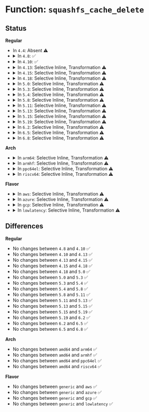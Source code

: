 # Function: <code>squashfs_cache_delete</code>

## Status
<b>Regular</b>
<ul>
<li>
In <code>4.4</code>: Absent ⚠️
</li>
<li>
<details>
<summary>In <code>4.8</code>: ✅</summary>

```c
void squashfs_cache_delete(struct squashfs_cache *cache);
```

**Collision:** Unique Global

**Inline:** No

**Transformation:** False

**Instances:**

```
In fs/squashfs/cache.c (ffffffff81321690)
Location: fs/squashfs/cache.c:210
Inline: False
Direct callers:
  - fs/squashfs/cache.c:squashfs_cache_init
  - fs/squashfs/super.c:squashfs_put_super
  - fs/squashfs/super.c:squashfs_put_super
  - fs/squashfs/super.c:squashfs_put_super
  - fs/squashfs/super.c:squashfs_fill_super
  - fs/squashfs/super.c:squashfs_fill_super
  - fs/squashfs/super.c:squashfs_fill_super
```
**Symbols:**

```
ffffffff81321690-ffffffff8132173e: squashfs_cache_delete (STB_GLOBAL)
```
</details>
</li>
<li>
<details>
<summary>In <code>4.10</code>: ✅</summary>

```c
void squashfs_cache_delete(struct squashfs_cache *cache);
```

**Collision:** Unique Global

**Inline:** No

**Transformation:** False

**Instances:**

```
In fs/squashfs/cache.c (ffffffff81337520)
Location: fs/squashfs/cache.c:210
Inline: False
Direct callers:
  - fs/squashfs/cache.c:squashfs_cache_init
  - fs/squashfs/super.c:squashfs_put_super
  - fs/squashfs/super.c:squashfs_put_super
  - fs/squashfs/super.c:squashfs_put_super
  - fs/squashfs/super.c:squashfs_fill_super
  - fs/squashfs/super.c:squashfs_fill_super
  - fs/squashfs/super.c:squashfs_fill_super
```
**Symbols:**

```
ffffffff81337520-ffffffff813375ce: squashfs_cache_delete (STB_GLOBAL)
```
</details>
</li>
<li>
<details>
<summary>In <code>4.13</code>: Selective Inline, Transformation ⚠️</summary>

```c
void squashfs_cache_delete(struct squashfs_cache *cache);
```

**Collision:** Unique Global

**Inline:** Selective

**Transformation:** True

**Instances:**

```
In fs/squashfs/cache.c (ffffffff8134c4f5)
Location: fs/squashfs/cache.c:210
Inline: True
Inline callers:
  - fs/squashfs/cache.c:squashfs_cache_init
Direct callers:
  - fs/squashfs/cache.c:squashfs_cache_init
  - fs/squashfs/super.c:squashfs_put_super
  - fs/squashfs/super.c:squashfs_put_super
  - fs/squashfs/super.c:squashfs_put_super
  - fs/squashfs/super.c:squashfs_fill_super
  - fs/squashfs/super.c:squashfs_fill_super
  - fs/squashfs/super.c:squashfs_fill_super
```
**Symbols:**

```
ffffffff8134bd70-ffffffff8134be14: squashfs_cache_delete.part.0 (STB_LOCAL)
ffffffff8134c2e0-ffffffff8134c2f7: squashfs_cache_delete (STB_GLOBAL)
```
</details>
</li>
<li>
<details>
<summary>In <code>4.15</code>: Selective Inline, Transformation ⚠️</summary>

```c
void squashfs_cache_delete(struct squashfs_cache *cache);
```

**Collision:** Unique Global

**Inline:** Selective

**Transformation:** True

**Instances:**

```
In fs/squashfs/cache.c (ffffffff81370b75)
Location: fs/squashfs/cache.c:210
Inline: True
Inline callers:
  - fs/squashfs/cache.c:squashfs_cache_init
Direct callers:
  - fs/squashfs/cache.c:squashfs_cache_init
  - fs/squashfs/super.c:squashfs_put_super
  - fs/squashfs/super.c:squashfs_put_super
  - fs/squashfs/super.c:squashfs_put_super
  - fs/squashfs/super.c:squashfs_fill_super
  - fs/squashfs/super.c:squashfs_fill_super
  - fs/squashfs/super.c:squashfs_fill_super
```
**Symbols:**

```
ffffffff813703f0-ffffffff81370494: squashfs_cache_delete.part.0 (STB_LOCAL)
ffffffff81370960-ffffffff81370977: squashfs_cache_delete (STB_GLOBAL)
```
</details>
</li>
<li>
<details>
<summary>In <code>4.18</code>: Selective Inline, Transformation ⚠️</summary>

```c
void squashfs_cache_delete(struct squashfs_cache *cache);
```

**Collision:** Unique Global

**Inline:** Selective

**Transformation:** True

**Instances:**

```
In fs/squashfs/cache.c (ffffffff8139f703)
Location: fs/squashfs/cache.c:210
Inline: True
Inline callers:
  - fs/squashfs/cache.c:squashfs_cache_init
Direct callers:
  - fs/squashfs/cache.c:squashfs_cache_init
  - fs/squashfs/super.c:squashfs_put_super
  - fs/squashfs/super.c:squashfs_put_super
  - fs/squashfs/super.c:squashfs_put_super
  - fs/squashfs/super.c:squashfs_fill_super
  - fs/squashfs/super.c:squashfs_fill_super
  - fs/squashfs/super.c:squashfs_fill_super
```
**Symbols:**

```
ffffffff8139ebb0-ffffffff8139ec58: squashfs_cache_delete.part.0 (STB_LOCAL)
ffffffff8139f1c0-ffffffff8139f1d6: squashfs_cache_delete (STB_GLOBAL)
```
</details>
</li>
<li>
<details>
<summary>In <code>5.0</code>: Selective Inline, Transformation ⚠️</summary>

```c
void squashfs_cache_delete(struct squashfs_cache *cache);
```

**Collision:** Unique Global

**Inline:** Selective

**Transformation:** True

**Instances:**

```
In fs/squashfs/cache.c (ffffffff813b8493)
Location: fs/squashfs/cache.c:210
Inline: True
Inline callers:
  - fs/squashfs/cache.c:squashfs_cache_init
Direct callers:
  - fs/squashfs/cache.c:squashfs_cache_init
  - fs/squashfs/super.c:squashfs_put_super
  - fs/squashfs/super.c:squashfs_put_super
  - fs/squashfs/super.c:squashfs_put_super
  - fs/squashfs/super.c:squashfs_fill_super
  - fs/squashfs/super.c:squashfs_fill_super
  - fs/squashfs/super.c:squashfs_fill_super
```
**Symbols:**

```
ffffffff813b7940-ffffffff813b79e8: squashfs_cache_delete.part.0 (STB_LOCAL)
ffffffff813b7f50-ffffffff813b7f66: squashfs_cache_delete (STB_GLOBAL)
```
</details>
</li>
<li>
<details>
<summary>In <code>5.3</code>: Selective Inline, Transformation ⚠️</summary>

```c
void squashfs_cache_delete(struct squashfs_cache *cache);
```

**Collision:** Unique Global

**Inline:** Selective

**Transformation:** True

**Instances:**

```
In fs/squashfs/cache.c (ffffffff813e2c73)
Location: fs/squashfs/cache.c:197
Inline: True
Inline callers:
  - fs/squashfs/cache.c:squashfs_cache_init
Direct callers:
  - fs/squashfs/cache.c:squashfs_cache_init
  - fs/squashfs/super.c:squashfs_put_super
  - fs/squashfs/super.c:squashfs_put_super
  - fs/squashfs/super.c:squashfs_put_super
  - fs/squashfs/super.c:squashfs_fill_super
  - fs/squashfs/super.c:squashfs_fill_super
  - fs/squashfs/super.c:squashfs_fill_super
```
**Symbols:**

```
ffffffff813e2110-ffffffff813e21b8: squashfs_cache_delete.part.0 (STB_LOCAL)
ffffffff813e2720-ffffffff813e2736: squashfs_cache_delete (STB_GLOBAL)
```
</details>
</li>
<li>
<details>
<summary>In <code>5.4</code>: Selective Inline, Transformation ⚠️</summary>

```c
void squashfs_cache_delete(struct squashfs_cache *cache);
```

**Collision:** Unique Global

**Inline:** Selective

**Transformation:** True

**Instances:**

```
In fs/squashfs/cache.c (ffffffff813fcca3)
Location: fs/squashfs/cache.c:197
Inline: True
Inline callers:
  - fs/squashfs/cache.c:squashfs_cache_init
Direct callers:
  - fs/squashfs/cache.c:squashfs_cache_init
  - fs/squashfs/super.c:squashfs_put_super
  - fs/squashfs/super.c:squashfs_put_super
  - fs/squashfs/super.c:squashfs_put_super
  - fs/squashfs/super.c:squashfs_fill_super
  - fs/squashfs/super.c:squashfs_fill_super
  - fs/squashfs/super.c:squashfs_fill_super
```
**Symbols:**

```
ffffffff813fc140-ffffffff813fc1e8: squashfs_cache_delete.part.0 (STB_LOCAL)
ffffffff813fc750-ffffffff813fc766: squashfs_cache_delete (STB_GLOBAL)
```
</details>
</li>
<li>
<details>
<summary>In <code>5.8</code>: Selective Inline, Transformation ⚠️</summary>

```c
void squashfs_cache_delete(struct squashfs_cache *cache);
```

**Collision:** Unique Global

**Inline:** Selective

**Transformation:** True

**Instances:**

```
In fs/squashfs/cache.c (ffffffff8144a613)
Location: fs/squashfs/cache.c:197
Inline: True
Inline callers:
  - fs/squashfs/cache.c:squashfs_cache_init
Direct callers:
  - fs/squashfs/cache.c:squashfs_cache_init
  - fs/squashfs/super.c:squashfs_put_super
  - fs/squashfs/super.c:squashfs_put_super
  - fs/squashfs/super.c:squashfs_put_super
  - fs/squashfs/super.c:squashfs_fill_super
  - fs/squashfs/super.c:squashfs_fill_super
  - fs/squashfs/super.c:squashfs_fill_super
```
**Symbols:**

```
ffffffff81449aa0-ffffffff81449b48: squashfs_cache_delete.part.0 (STB_LOCAL)
ffffffff8144a0c0-ffffffff8144a0d6: squashfs_cache_delete (STB_GLOBAL)
```
</details>
</li>
<li>
<details>
<summary>In <code>5.11</code>: Selective Inline, Transformation ⚠️</summary>

```c
void squashfs_cache_delete(struct squashfs_cache *cache);
```

**Collision:** Unique Global

**Inline:** Selective

**Transformation:** True

**Instances:**

```
In fs/squashfs/cache.c (ffffffff81bed3fc)
Location: fs/squashfs/cache.c:197
Inline: True
Inline callers:
  - fs/squashfs/cache.c:squashfs_cache_init
Direct callers:
  - fs/squashfs/cache.c:squashfs_cache_init
  - fs/squashfs/super.c:squashfs_put_super
  - fs/squashfs/super.c:squashfs_put_super
  - fs/squashfs/super.c:squashfs_put_super
  - fs/squashfs/super.c:squashfs_fill_super
  - fs/squashfs/super.c:squashfs_fill_super
  - fs/squashfs/super.c:squashfs_fill_super
```
**Symbols:**

```
ffffffff814661c0-ffffffff81466268: squashfs_cache_delete.part.0 (STB_LOCAL)
ffffffff814667b0-ffffffff814667c6: squashfs_cache_delete (STB_GLOBAL)
```
</details>
</li>
<li>
<details>
<summary>In <code>5.13</code>: Selective Inline, Transformation ⚠️</summary>

```c
void squashfs_cache_delete(struct squashfs_cache *cache);
```

**Collision:** Unique Global

**Inline:** Selective

**Transformation:** True

**Instances:**

```
In fs/squashfs/cache.c (ffffffff81bdf4e0)
Location: fs/squashfs/cache.c:197
Inline: True
Inline callers:
  - fs/squashfs/cache.c:squashfs_cache_init
Direct callers:
  - fs/squashfs/cache.c:squashfs_cache_init
  - fs/squashfs/super.c:squashfs_put_super
  - fs/squashfs/super.c:squashfs_put_super
  - fs/squashfs/super.c:squashfs_put_super
  - fs/squashfs/super.c:squashfs_fill_super
  - fs/squashfs/super.c:squashfs_fill_super
  - fs/squashfs/super.c:squashfs_fill_super
```
**Symbols:**

```
ffffffff8146b950-ffffffff8146b9f8: squashfs_cache_delete.part.0 (STB_LOCAL)
ffffffff8146bd80-ffffffff8146bd96: squashfs_cache_delete (STB_GLOBAL)
```
</details>
</li>
<li>
<details>
<summary>In <code>5.15</code>: Selective Inline, Transformation ⚠️</summary>

```c
void squashfs_cache_delete(struct squashfs_cache *cache);
```

**Collision:** Unique Global

**Inline:** Selective

**Transformation:** True

**Instances:**

```
In fs/squashfs/cache.c (ffffffff81ccef2d)
Location: fs/squashfs/cache.c:197
Inline: True
Inline callers:
  - fs/squashfs/cache.c:squashfs_cache_init
Direct callers:
  - fs/squashfs/cache.c:squashfs_cache_init
  - fs/squashfs/super.c:squashfs_put_super
  - fs/squashfs/super.c:squashfs_put_super
  - fs/squashfs/super.c:squashfs_put_super
  - fs/squashfs/super.c:squashfs_fill_super
  - fs/squashfs/super.c:squashfs_fill_super
  - fs/squashfs/super.c:squashfs_fill_super
```
**Symbols:**

```
ffffffff814c21b0-ffffffff814c2258: squashfs_cache_delete.part.0 (STB_LOCAL)
ffffffff814c25e0-ffffffff814c25f6: squashfs_cache_delete (STB_GLOBAL)
```
</details>
</li>
<li>
<details>
<summary>In <code>5.19</code>: Selective Inline, Transformation ⚠️</summary>

```c
void squashfs_cache_delete(struct squashfs_cache *cache);
```

**Collision:** Unique Global

**Inline:** Selective

**Transformation:** True

**Instances:**

```
In fs/squashfs/cache.c (ffffffff81e81f80)
Location: fs/squashfs/cache.c:197
Inline: True
Inline callers:
  - fs/squashfs/cache.c:squashfs_cache_init
Direct callers:
  - fs/squashfs/cache.c:squashfs_cache_init
  - fs/squashfs/super.c:squashfs_put_super
  - fs/squashfs/super.c:squashfs_put_super
  - fs/squashfs/super.c:squashfs_put_super
  - fs/squashfs/super.c:squashfs_fill_super
  - fs/squashfs/super.c:squashfs_fill_super
  - fs/squashfs/super.c:squashfs_fill_super
```
**Symbols:**

```
ffffffff8154cc00-ffffffff8154ccb2: squashfs_cache_delete.part.0 (STB_LOCAL)
ffffffff8154d0e0-ffffffff8154d102: squashfs_cache_delete (STB_GLOBAL)
```
</details>
</li>
<li>
<details>
<summary>In <code>6.2</code>: Selective Inline, Transformation ⚠️</summary>

```c
void squashfs_cache_delete(struct squashfs_cache *cache);
```

**Collision:** Unique Global

**Inline:** Selective

**Transformation:** True

**Instances:**

```
In fs/squashfs/cache.c (ffffffff815ed1e5)
Location: fs/squashfs/cache.c:197
Inline: True
Inline callers:
  - fs/squashfs/cache.c:squashfs_cache_init
Direct callers:
  - fs/squashfs/cache.c:squashfs_cache_init
  - fs/squashfs/super.c:squashfs_put_super
  - fs/squashfs/super.c:squashfs_put_super
  - fs/squashfs/super.c:squashfs_put_super
  - fs/squashfs/super.c:squashfs_fill_super
  - fs/squashfs/super.c:squashfs_fill_super
  - fs/squashfs/super.c:squashfs_fill_super
```
**Symbols:**

```
ffffffff815ecaf0-ffffffff815ecba2: squashfs_cache_delete.part.0 (STB_LOCAL)
ffffffff815ed010-ffffffff815ed032: squashfs_cache_delete (STB_GLOBAL)
```
</details>
</li>
<li>
<details>
<summary>In <code>6.5</code>: Selective Inline, Transformation ⚠️</summary>

```c
void squashfs_cache_delete(struct squashfs_cache *cache);
```

**Collision:** Unique Global

**Inline:** Selective

**Transformation:** True

**Instances:**

```
In fs/squashfs/cache.c (ffffffff81625122)
Location: fs/squashfs/cache.c:197
Inline: True
Inline callers:
  - fs/squashfs/cache.c:squashfs_cache_init
Direct callers:
  - fs/squashfs/cache.c:squashfs_cache_init
  - fs/squashfs/super.c:squashfs_put_super
  - fs/squashfs/super.c:squashfs_put_super
  - fs/squashfs/super.c:squashfs_put_super
  - fs/squashfs/super.c:squashfs_fill_super
  - fs/squashfs/super.c:squashfs_fill_super
  - fs/squashfs/super.c:squashfs_fill_super
```
**Symbols:**

```
ffffffff81624a40-ffffffff81624aed: squashfs_cache_delete.part.0 (STB_LOCAL)
ffffffff81624f50-ffffffff81624f72: squashfs_cache_delete (STB_GLOBAL)
```
</details>
</li>
<li>
<details>
<summary>In <code>6.8</code>: Selective Inline, Transformation ⚠️</summary>

```c
void squashfs_cache_delete(struct squashfs_cache *cache);
```

**Collision:** Unique Global

**Inline:** Selective

**Transformation:** True

**Instances:**

```
In fs/squashfs/cache.c (ffffffff8165e22b)
Location: fs/squashfs/cache.c:197
Inline: True
Inline callers:
  - fs/squashfs/cache.c:squashfs_cache_init
Direct callers:
  - fs/squashfs/cache.c:squashfs_cache_init
  - fs/squashfs/super.c:squashfs_put_super
  - fs/squashfs/super.c:squashfs_put_super
  - fs/squashfs/super.c:squashfs_put_super
  - fs/squashfs/super.c:squashfs_fill_super
  - fs/squashfs/super.c:squashfs_fill_super
  - fs/squashfs/super.c:squashfs_fill_super
```
**Symbols:**

```
ffffffff8165dad0-ffffffff8165db7d: squashfs_cache_delete.part.0 (STB_LOCAL)
ffffffff8165dfe0-ffffffff8165e002: squashfs_cache_delete (STB_GLOBAL)
```
</details>
</li>
</ul>
<b>Arch</b>
<ul>
<li>
<details>
<summary>In <code>arm64</code>: Selective Inline, Transformation ⚠️</summary>

```c
void squashfs_cache_delete(struct squashfs_cache *cache);
```

**Collision:** Unique Global

**Inline:** Selective

**Transformation:** True

**Instances:**

```
In fs/squashfs/cache.c (ffff8000104da7c0)
Location: fs/squashfs/cache.c:197
Inline: True
Inline callers:
  - fs/squashfs/cache.c:squashfs_cache_init
Direct callers:
  - fs/squashfs/cache.c:squashfs_cache_init
  - fs/squashfs/super.c:squashfs_put_super
  - fs/squashfs/super.c:squashfs_put_super
  - fs/squashfs/super.c:squashfs_put_super
  - fs/squashfs/super.c:squashfs_fill_super
  - fs/squashfs/super.c:squashfs_fill_super
  - fs/squashfs/super.c:squashfs_fill_super
```
**Symbols:**

```
ffff8000104d9e98-ffff8000104d9f88: squashfs_cache_delete.part.0 (STB_LOCAL)
ffff8000104da5a0-ffff8000104da5d0: squashfs_cache_delete (STB_GLOBAL)
```
</details>
</li>
<li>
<details>
<summary>In <code>armhf</code>: Selective Inline, Transformation ⚠️</summary>

```c
void squashfs_cache_delete(struct squashfs_cache *cache);
```

**Collision:** Unique Global

**Inline:** Selective

**Transformation:** True

**Instances:**

```
In fs/squashfs/cache.c (c069bed4)
Location: fs/squashfs/cache.c:197
Inline: True
Inline callers:
  - fs/squashfs/cache.c:squashfs_cache_init
Direct callers:
  - fs/squashfs/cache.c:squashfs_cache_init
  - fs/squashfs/super.c:squashfs_put_super
  - fs/squashfs/super.c:squashfs_put_super
  - fs/squashfs/super.c:squashfs_put_super
  - fs/squashfs/super.c:squashfs_fill_super
  - fs/squashfs/super.c:squashfs_fill_super
  - fs/squashfs/super.c:squashfs_fill_super
```
**Symbols:**

```
c069b6e4-c069b798: squashfs_cache_delete.part.0 (STB_LOCAL)
c069bcf4-c069bd18: squashfs_cache_delete (STB_GLOBAL)
```
</details>
</li>
<li>
<details>
<summary>In <code>ppc64el</code>: Selective Inline, Transformation ⚠️</summary>

```c
void squashfs_cache_delete(struct squashfs_cache *cache);
```

**Collision:** Unique Global

**Inline:** Selective

**Transformation:** True

**Instances:**

```
In fs/squashfs/cache.c (c000000000615478)
Location: fs/squashfs/cache.c:197
Inline: True
Inline callers:
  - fs/squashfs/cache.c:squashfs_cache_init
Direct callers:
  - fs/squashfs/cache.c:squashfs_cache_init
  - fs/squashfs/super.c:squashfs_put_super
  - fs/squashfs/super.c:squashfs_put_super
  - fs/squashfs/super.c:squashfs_put_super
  - fs/squashfs/super.c:squashfs_fill_super
  - fs/squashfs/super.c:squashfs_fill_super
  - fs/squashfs/super.c:squashfs_fill_super
```
**Symbols:**

```
c000000000614820-c000000000614958: squashfs_cache_delete.part.0 (STB_LOCAL)
c0000000006151d0-c0000000006151ec: squashfs_cache_delete (STB_GLOBAL)
```
</details>
</li>
<li>
<details>
<summary>In <code>riscv64</code>: Selective Inline, Transformation ⚠️</summary>

```c
void squashfs_cache_delete(struct squashfs_cache *cache);
```

**Collision:** Unique Global

**Inline:** Selective

**Transformation:** True

**Instances:**

```
In fs/squashfs/cache.c (ffffffe00034f776)
Location: fs/squashfs/cache.c:197
Inline: True
Inline callers:
  - fs/squashfs/cache.c:squashfs_cache_init
Direct callers:
  - fs/squashfs/cache.c:squashfs_cache_init
  - fs/squashfs/super.c:squashfs_put_super
  - fs/squashfs/super.c:squashfs_put_super
  - fs/squashfs/super.c:squashfs_put_super
  - fs/squashfs/super.c:squashfs_fill_super
  - fs/squashfs/super.c:squashfs_fill_super
  - fs/squashfs/super.c:squashfs_fill_super
```
**Symbols:**

```
ffffffe00034eeca-ffffffe00034ef9a: squashfs_cache_delete.part.0 (STB_LOCAL)
ffffffe00034f586-ffffffe00034f5b2: squashfs_cache_delete (STB_GLOBAL)
```
</details>
</li>
</ul>
<b>Flavor</b>
<ul>
<li>
<details>
<summary>In <code>aws</code>: Selective Inline, Transformation ⚠️</summary>

```c
void squashfs_cache_delete(struct squashfs_cache *cache);
```

**Collision:** Unique Global

**Inline:** Selective

**Transformation:** True

**Instances:**

```
In fs/squashfs/cache.c (ffffffff813f5283)
Location: fs/squashfs/cache.c:197
Inline: True
Inline callers:
  - fs/squashfs/cache.c:squashfs_cache_init
Direct callers:
  - fs/squashfs/cache.c:squashfs_cache_init
  - fs/squashfs/super.c:squashfs_put_super
  - fs/squashfs/super.c:squashfs_put_super
  - fs/squashfs/super.c:squashfs_put_super
  - fs/squashfs/super.c:squashfs_fill_super
  - fs/squashfs/super.c:squashfs_fill_super
  - fs/squashfs/super.c:squashfs_fill_super
```
**Symbols:**

```
ffffffff813f4720-ffffffff813f47c8: squashfs_cache_delete.part.0 (STB_LOCAL)
ffffffff813f4d30-ffffffff813f4d46: squashfs_cache_delete (STB_GLOBAL)
```
</details>
</li>
<li>
<details>
<summary>In <code>azure</code>: Selective Inline, Transformation ⚠️</summary>

```c
void squashfs_cache_delete(struct squashfs_cache *cache);
```

**Collision:** Unique Global

**Inline:** Selective

**Transformation:** True

**Instances:**

```
In fs/squashfs/cache.c (ffffffff813e5d03)
Location: fs/squashfs/cache.c:197
Inline: True
Inline callers:
  - fs/squashfs/cache.c:squashfs_cache_init
Direct callers:
  - fs/squashfs/cache.c:squashfs_cache_init
  - fs/squashfs/super.c:squashfs_put_super
  - fs/squashfs/super.c:squashfs_put_super
  - fs/squashfs/super.c:squashfs_put_super
  - fs/squashfs/super.c:squashfs_fill_super
  - fs/squashfs/super.c:squashfs_fill_super
  - fs/squashfs/super.c:squashfs_fill_super
```
**Symbols:**

```
ffffffff813e51a0-ffffffff813e5248: squashfs_cache_delete.part.0 (STB_LOCAL)
ffffffff813e57b0-ffffffff813e57c6: squashfs_cache_delete (STB_GLOBAL)
```
</details>
</li>
<li>
<details>
<summary>In <code>gcp</code>: Selective Inline, Transformation ⚠️</summary>

```c
void squashfs_cache_delete(struct squashfs_cache *cache);
```

**Collision:** Unique Global

**Inline:** Selective

**Transformation:** True

**Instances:**

```
In fs/squashfs/cache.c (ffffffff813f2603)
Location: fs/squashfs/cache.c:197
Inline: True
Inline callers:
  - fs/squashfs/cache.c:squashfs_cache_init
Direct callers:
  - fs/squashfs/cache.c:squashfs_cache_init
  - fs/squashfs/super.c:squashfs_put_super
  - fs/squashfs/super.c:squashfs_put_super
  - fs/squashfs/super.c:squashfs_put_super
  - fs/squashfs/super.c:squashfs_fill_super
  - fs/squashfs/super.c:squashfs_fill_super
  - fs/squashfs/super.c:squashfs_fill_super
```
**Symbols:**

```
ffffffff813f1aa0-ffffffff813f1b48: squashfs_cache_delete.part.0 (STB_LOCAL)
ffffffff813f20b0-ffffffff813f20c6: squashfs_cache_delete (STB_GLOBAL)
```
</details>
</li>
<li>
<details>
<summary>In <code>lowlatency</code>: Selective Inline, Transformation ⚠️</summary>

```c
void squashfs_cache_delete(struct squashfs_cache *cache);
```

**Collision:** Unique Global

**Inline:** Selective

**Transformation:** True

**Instances:**

```
In fs/squashfs/cache.c (ffffffff814081f3)
Location: fs/squashfs/cache.c:197
Inline: True
Inline callers:
  - fs/squashfs/cache.c:squashfs_cache_init
Direct callers:
  - fs/squashfs/cache.c:squashfs_cache_init
  - fs/squashfs/super.c:squashfs_put_super
  - fs/squashfs/super.c:squashfs_put_super
  - fs/squashfs/super.c:squashfs_put_super
  - fs/squashfs/super.c:squashfs_fill_super
  - fs/squashfs/super.c:squashfs_fill_super
  - fs/squashfs/super.c:squashfs_fill_super
```
**Symbols:**

```
ffffffff814076a0-ffffffff81407748: squashfs_cache_delete.part.0 (STB_LOCAL)
ffffffff81407ca0-ffffffff81407cb6: squashfs_cache_delete (STB_GLOBAL)
```
</details>
</li>
</ul>

## Differences
<b>Regular</b>
<ul>
<li>
No changes between <code>4.8</code> and <code>4.10</code> ✅
</li>
<li>
No changes between <code>4.10</code> and <code>4.13</code> ✅
</li>
<li>
No changes between <code>4.13</code> and <code>4.15</code> ✅
</li>
<li>
No changes between <code>4.15</code> and <code>4.18</code> ✅
</li>
<li>
No changes between <code>4.18</code> and <code>5.0</code> ✅
</li>
<li>
No changes between <code>5.0</code> and <code>5.3</code> ✅
</li>
<li>
No changes between <code>5.3</code> and <code>5.4</code> ✅
</li>
<li>
No changes between <code>5.4</code> and <code>5.8</code> ✅
</li>
<li>
No changes between <code>5.8</code> and <code>5.11</code> ✅
</li>
<li>
No changes between <code>5.11</code> and <code>5.13</code> ✅
</li>
<li>
No changes between <code>5.13</code> and <code>5.15</code> ✅
</li>
<li>
No changes between <code>5.15</code> and <code>5.19</code> ✅
</li>
<li>
No changes between <code>5.19</code> and <code>6.2</code> ✅
</li>
<li>
No changes between <code>6.2</code> and <code>6.5</code> ✅
</li>
<li>
No changes between <code>6.5</code> and <code>6.8</code> ✅
</li>
</ul>
<b>Arch</b>
<ul>
<li>
No changes between <code>amd64</code> and <code>arm64</code> ✅
</li>
<li>
No changes between <code>amd64</code> and <code>armhf</code> ✅
</li>
<li>
No changes between <code>amd64</code> and <code>ppc64el</code> ✅
</li>
<li>
No changes between <code>amd64</code> and <code>riscv64</code> ✅
</li>
</ul>
<b>Flavor</b>
<ul>
<li>
No changes between <code>generic</code> and <code>aws</code> ✅
</li>
<li>
No changes between <code>generic</code> and <code>azure</code> ✅
</li>
<li>
No changes between <code>generic</code> and <code>gcp</code> ✅
</li>
<li>
No changes between <code>generic</code> and <code>lowlatency</code> ✅
</li>
</ul>
